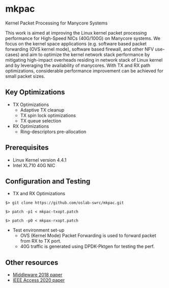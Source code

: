 # mkpac
Kernel Packet Processing for Manycore Systems

This work is aimed at improving the Linux kernel packet processing performance for High-Speed NICs (40G/100G) on Manycore systems. We focus on the kernel space applications (e.g. software based packet forwarding (OVS kernel mode), software based firewall, and other NFV use-cases) and aim to optimize the kernel network stack performance by mitigating high-impact overheads residing in network stack of Linux kernel and by leveraging the availability of manycores. With TX and RX path optimizations, considerable performance improvement can be achieved for small packet sizes.

## Key Optimizations
- TX Optimizations
  - Adaptive TX cleanup
  - TX spin lock optimizations
  - TX queue selection
- RX Optimizations 
  - Ring-descriptors pre-allocation

## Prerequisites
- Linux Kernel version 4.4.1
- Intel XL710 40G NIC

## Configuration and Testing
- TX and RX Optimizations
```{.sh}
$> git clone https://github.com/oslab-swrc/mkpac.git
```
```{.sh}
$> patch -p1 < mkpac-txopt.patch
```
```{.sh}
$> patch -p0 < mkpax-rxopt.patch
```
- Test environment set-up
  - OVS (Kernel Mode) Packet Forwarding is used to forward packet from RX to TX port.
  - 40G traffic is generated using DPDK-Pktgen for testing the perf.
  
## Other resources
- [Middleware 2018 paper](https://dl.acm.org/doi/abs/10.1145/3284014.3284022)
- [IEEE Access 2020 paper](https://ieeexplore.ieee.org/document/9134769)
